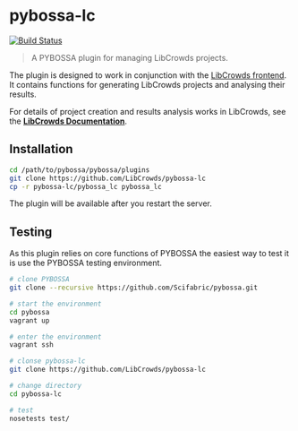# pybossa-lc

[![Build Status](https://travis-ci.org/LibCrowds/pybossa-lc.svg?branch=master)](https://travis-ci.org/LibCrowds/pybossa-lc)

> A PYBOSSA plugin for managing LibCrowds projects.

The plugin is designed to work in conjunction with the
[LibCrowds frontend](https://github.com/LibCrowds/libcrowds). It contains
functions for generating LibCrowds projects and analysing their results.

For details of project creation and results analysis works in LibCrowds, see
the [**LibCrowds Documentation**](https://docs.libcrowds.com).

## Installation

``` bash
cd /path/to/pybossa/pybossa/plugins
git clone https://github.com/LibCrowds/pybossa-lc
cp -r pybossa-lc/pybossa_lc pybossa_lc
```

The plugin will be available after you restart the server.

## Testing

As this plugin relies on core functions of PYBOSSA the easiest way to test
it is use the PYBOSSA testing environment.

``` bash
# clone PYBOSSA
git clone --recursive https://github.com/Scifabric/pybossa.git

# start the environment
cd pybossa
vagrant up

# enter the environment
vagrant ssh

# clonse pybossa-lc
git clone https://github.com/LibCrowds/pybossa-lc

# change directory
cd pybossa-lc

# test
nosetests test/
```
